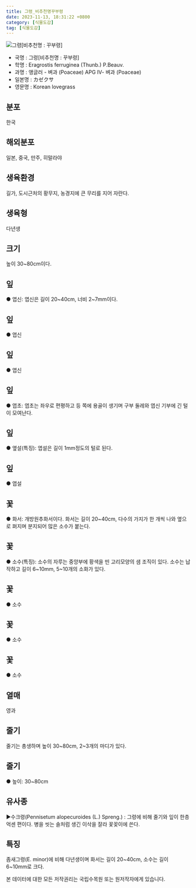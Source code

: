 ```yaml
---
title: 그령_비추천명꾸부령
date: 2023-11-13, 18:31:22 +0800
category: [식물도감]
tag: [식물도감]
---
```




![그령[비추천명 : 꾸부령]](http://www.nature.go.kr/fileUpload/plants/basic/Gramineae/Eragrostis/14463/1_th2.JPG)
- 국명 : 그령[비추천명 : 꾸부령]
- 학명 : Eragrostis ferruginea (Thunb.) P.Beauv.
- 과명 : 앵글러 - 벼과 (Poaceae) APG Ⅳ- 벼과 (Poaceae)
- 일본명 : カゼクサ
- 영문명 : Korean lovegrass


## 분포
한국
## 해외분포
일본, 중국, 만주, 히말라야
## 생육환경
길가, 도시근처의 황무지, 농경지에 큰 무리를 지어 자란다.
## 생육형
다년생
## 크기
높이 30~80cm이다.
## 잎
● 엽신: 엽신은 길이 20~40cm, 너비 2~7mm이다.
## 잎
● 엽신
## 잎
● 엽신
## 잎
● 엽초: 엽초는 좌우로 편평하고 등 쪽에 용골이 생기며 구부 둘레와 엽신 기부에 긴 털이 모여난다.
## 잎
● 옆설(특징): 엽설은 길이 1mm정도의 털로 된다.
## 잎
● 엽설
## 꽃
● 화서: 개방원추화서이다. 화서는 길이 20~40cm, 다수의 가지가 한 개씩 나와 옆으로 펴지며 분지되어 많은 소수가 붙는다.
## 꽃
● 소수(특징): 소수의 자루는 중앙부에 황색을 띤 고리모양의 샘 조직이 있다. 소수는 납작하고 길이 6~10mm, 5~10개의 소화가 있다.
## 꽃
● 소수
## 꽃
● 소수
## 꽃
● 소수
## 열매
영과
## 줄기
줄기는 총생하며 높이 30~80cm, 2~3개의 마디가 있다.
## 줄기
● 높이: 30~80cm
## 유사종
▶수크령(Pennisetum alopecuroides (L.) Spreng.) : 그령에 비해 줄기와 잎이 한층 억센 편이다. 병을 씻는 솔처럼 생긴 이삭을 잘라 꽃꽂이에 쓴다.
## 특징
좀새그령(E. minor)에 비해 다년생이며 화서는 길이 20~40cm, 소수는 길이 6~10mm로 크다.






본 데이터에 대한 모든 저작권리는 국립수목원 또는 원저작자에게 있습니다.
